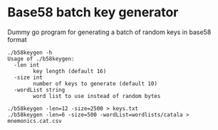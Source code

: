 # Base58 batch key generator

Dummy go program for generating a batch of random keys in base58 format

```
./b58keygen -h
Usage of ./b58keygen:
  -len int
        key length (default 16)
  -size int
        number of keys to generate (default 10)
  -wordList string
        word list to use instead of random bytes

./b58keygen -len=12 -size=2500 > keys.txt
./b58keygen -len=6 -size=500 -wordList=wordlists/catala > mnemonics.cat.csv
```
